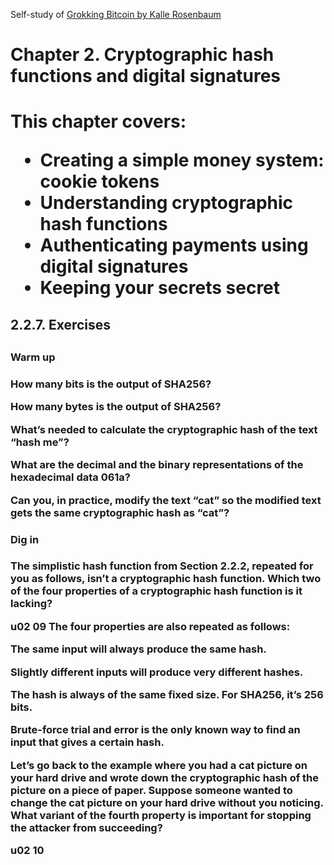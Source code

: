 Self-study of [Grokking Bitcoin by Kalle Rosenbaum](https://rosenbaum.se/book/grokking-bitcoin.html#ch02)

<h1>Chapter 2. Cryptographic hash functions and digital signatures<h1>

This chapter covers:
  * Creating a simple money system: cookie tokens
  * Understanding cryptographic hash functions
  * Authenticating payments using digital signatures
  * Keeping your secrets secret

<h2>2.2.7. Exercises<h2>

<h3>Warm up<h3>

  How many bits is the output of SHA256?

  How many bytes is the output of SHA256?

  What’s needed to calculate the cryptographic hash of the text “hash me”?

  What are the decimal and the binary representations of the hexadecimal data 061a?

  Can you, in practice, modify the text “cat” so the modified text gets the same cryptographic hash as “cat”?

<h3>Dig in<h3>

  The simplistic hash function from Section 2.2.2, repeated for you as follows, isn’t a cryptographic hash function. Which two of the four properties of a cryptographic hash function is it lacking?

u02 09
The four properties are also repeated as follows:

The same input will always produce the same hash.

Slightly different inputs will produce very different hashes.

The hash is always of the same fixed size. For SHA256, it’s 256 bits.

Brute-force trial and error is the only known way to find an input that gives a certain hash.

Let’s go back to the example where you had a cat picture on your hard drive and wrote down the cryptographic hash of the picture on a piece of paper. Suppose someone wanted to change the cat picture on your hard drive without you noticing. What variant of the fourth property is important for stopping the attacker from succeeding?

u02 10
